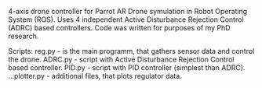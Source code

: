 4-axis drone controller for Parrot AR Drone symulation in Robot Operating System (ROS). Uses 4 independent Active Disturbance Rejection Control (ADRC) based controllers. Code was written for purposes of my PhD research.

Scripts:
reg.py - is the main programm, that gathers sensor data and control the drone.
ADRC.py - script with Active Disturbance Rejection Control based controller.
PID.py - script with PID controller (simplest than ADRC).
...plotter.py - additional files, that plots regulator data.
